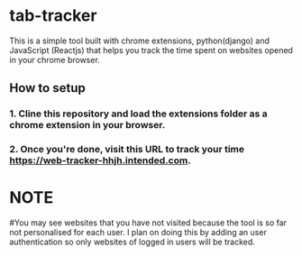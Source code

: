 # tab-tracker
This is a simple tool built with chrome extensions, python(django) and JavaScript (Reactjs) that helps you track the time spent on websites opened in your chrome browser.
## How to setup
### 1. Cline this repository and load the extensions folder as a chrome extension in your browser. 
### 2. Once you're done, visit this URL to track your time https://web-tracker-hhjh.intended.com.

# NOTE
#You may see websites that you have not visited because the tool is so far not personalised for each user. I plan on doing this by adding an user authentication so only websites of logged in users will be tracked. 
